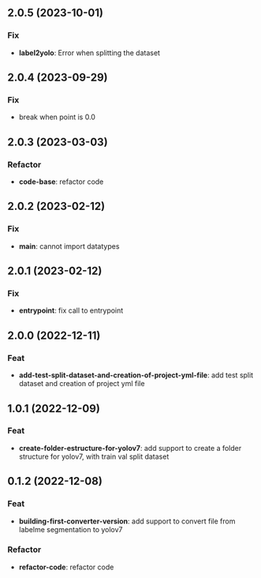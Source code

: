 ## 2.0.5 (2023-10-01)

### Fix

- **label2yolo**: Error when splitting the dataset

## 2.0.4 (2023-09-29)

### Fix

- break when point is 0.0

## 2.0.3 (2023-03-03)

### Refactor

- **code-base**: refactor code

## 2.0.2 (2023-02-12)

### Fix

- **__main__**: cannot import datatypes

## 2.0.1 (2023-02-12)

### Fix

- **entrypoint**: fix call to entrypoint

## 2.0.0 (2022-12-11)

### Feat

- **add-test-split-dataset-and-creation-of-project-yml-file**: add test split dataset and creation of project yml file

## 1.0.1 (2022-12-09)

### Feat

- **create-folder-estructure-for-yolov7**: add support to create a folder structure for yolov7, with train val split dataset

## 0.1.2 (2022-12-08)

### Feat

- **building-first-converter-version**: add support to convert file from labelme segmentation to yolov7

### Refactor

- **refactor-code**: refactor code
